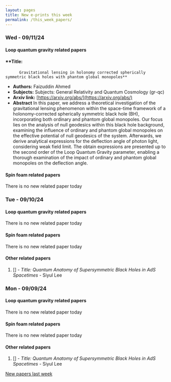 ```yaml
---
layout: pages
title: New e-prints this week
permalink: /this_week_papers/
---
```




### Wed - 09/11/24

#### Loop quantum gravity related papers

#### **Title:
          Gravitational lensing in holonomy corrected spherically symmetric black holes with phantom global monopoles**
 - **Authors:** Faizuddin Ahmed
 - **Subjects:** Subjects:
General Relativity and Quantum Cosmology (gr-qc)
 - **Arxiv link:** [https://arxiv.org/abs/](https://arxiv.org/abs/)
 - **Abstract**
 In this paper, we address a theoretical investigation of the gravitational lensing phenomenon within the space-time framework of a holonomy-corrected spherically symmetric black hole (BH), incorporating both ordinary and phantom global monopoles. Our focus lies on the analysis of null geodesics within this black hole background, examining the influence of ordinary and phantom global monopoles on the effective potential of null geodesics of the system. Afterwards, we derive analytical expressions for the deflection angle of photon light, considering weak field limit. The obtain expressions are presented up to the second order of the Loop Quantum Gravity parameter, enabling a thorough examination of the impact of ordinary and phantom global monopoles on the deflection angle. 

#### Spin foam related papers

There is no new related paper today 

### Tue - 09/10/24

#### Loop quantum gravity related papers

There is no new related paper today 

#### Spin foam related papers

There is no new related paper today 



#### Other related papers

1. [[]](https://arxiv.org/abs/) - *Title:
          Quantum Anatomy of Supersymmetric Black Holes in AdS Spacetimes* - Siyul Lee



### Mon - 09/09/24

#### Loop quantum gravity related papers

There is no new related paper today 

#### Spin foam related papers

There is no new related paper today 



#### Other related papers

1. [[]](https://arxiv.org/abs/) - *Title:
          Quantum Anatomy of Supersymmetric Black Holes in AdS Spacetimes* - Siyul Lee






[New papers last week]({{site.url}}/archived/weekly/pre-prints/2024/09/09/archived_weekly_papers.html)